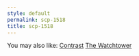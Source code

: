 ```yaml
---
style: default
permalink: scp-1518
title: scp-1518
---
```

You may also like:
[Contrast](http://scp-wiki.net/contrast)
[The Watchtower](http://scp-wiki.net/the-watchtower)
